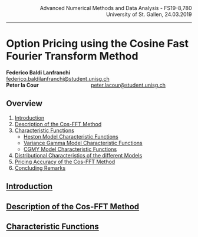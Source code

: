 <div align="right">
Advanced Numerical Methods and Data Analysis - FS19-8,780
<br>
University of St. Gallen, 24.03.2019
<br>
</div>

-------------



# Option Pricing using the Cosine Fast Fourier Transform Method


**Federico Baldi Lanfranchi** &nbsp; &nbsp; &nbsp; &nbsp; &nbsp; &nbsp; &nbsp; federico.baldilanfranchi@student.unisg.ch <br>
**Peter la Cour** &nbsp; &nbsp; &nbsp; &nbsp; &nbsp; &nbsp; &nbsp; &nbsp; &nbsp; &nbsp; &nbsp; &nbsp; &nbsp; &nbsp; &nbsp; &nbsp; &nbsp; &nbsp;peter.lacour@student.unisg.ch

## <div id="0">Overview</div>

1. <a href="#2">Introduction</a>
2. <a href="#A2">Description of the Cos-FFT Method</a>
3. <a href="#B2">Characteristic Functions</a>
	* <a href="#B2">Heston Model Characteristic Functions</a>
	* <a href="#B2">Variance Gamma Model Characteristic Functions</a>
	* <a href="#B2">CGMY Model Characteristic Functions</a>
4. <a href="#X2">Distributional Characteristics of the different Models</a>
5. <a href="#C2">Pricing Accuracy of the Cos-FFT Method</a>
8. <a href="#F2">Concluding Remarks</a>

## <div id="2"> <a href="#0">Introduction  </a> </div>








## <div id="A2"> <a href="#0">Description of the Cos-FFT Method</a> </div>




## <div id="B2"> <a href="#0">Characteristic Functions</a> </div>